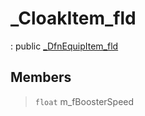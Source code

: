 # _CloakItem_fld
: public [_DfnEquipItem_fld](lua/classes/_DfnEquipItem_fld.md)
 
## Members
 
> `float` m_fBoosterSpeed
 
